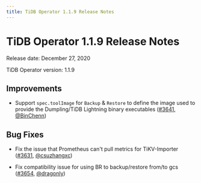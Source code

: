```yaml
---
title: TiDB Operator 1.1.9 Release Notes
---
```


# TiDB Operator 1.1.9 Release Notes

Release date: December 27, 2020

TiDB Operator version: 1.1.9

## Improvements

- Support `spec.toolImage` for `Backup` & `Restore` to define the image used to provide the Dumpling/TiDB Lightning binary executables ([#3641](https://github.com/pingcap/tidb-operator/pull/3641), [@BinChenn](https://github.com/BinChenn))

## Bug Fixes

- Fix the issue that Prometheus can't pull metrics for TiKV-Importer ([#3631](https://github.com/pingcap/tidb-operator/pull/3631), [@csuzhangxc](https://github.com/csuzhangxc))

- Fix compatibility issue for using BR to backup/restore from/to gcs ([#3654](https://github.com/pingcap/tidb-operator/pull/3654), [@dragonly](https://github.com/dragonly))
